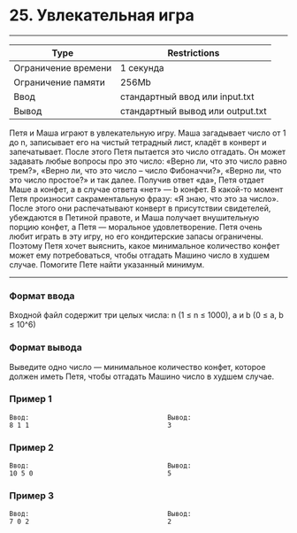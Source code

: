 
# 25. Увлекательная игра
___
| Type | Restrictions |
| --- | --- |
Ограничение времени	| 1 секунда |
Ограничение памяти  | 	256Mb |
Ввод                |	стандартный ввод или input.txt |
Вывод               |	стандартный вывод или output.txt |

Петя и Маша играют в увлекательную игру. Маша загадывает число от 1 до n, записывает его на чистый тетрадный лист, кладёт в конверт и запечатывает. После этого Петя пытается это число отгадать. Он может задавать любые вопросы про это число: «Верно ли, что это число равно трем?», «Верно ли, что это число – число Фибоначчи?», «Верно ли, что это число простое?» и так далее. Получив ответ «да», Петя отдает Маше a конфет, а в случае ответа «нет» — b конфет.
В какой-то момент Петя произносит сакраментальную фразу: «Я знаю, что это за число». После этого они распечатывают конверт в присутствии свидетелей, убеждаются в Петиной правоте, и Маша получает внушительную порцию конфет, а Петя — моральное удовлетворение.
Петя очень любит играть в эту игру, но его кондитерские запасы ограничены. Поэтому Петя хочет выяснить, какое минимальное количество конфет может ему потребоваться, чтобы отгадать Машино число в худшем случае. Помогите Пете найти указанный минимум.
___

### Формат ввода

Входной файл содержит три целых числа: n (1 ≤ n ≤ 1000), a и b (0 ≤ a, b ≤ 10^6)

### Формат вывода

Выведите одно число — минимальное количество конфет, которое должен иметь Петя, чтобы отгадать Машино число в худшем случае.

### Пример 1
```
Ввод:                                   Вывод:
8 1 1                                   3
```
### Пример 2
```
Ввод:                                   Вывод:
10 5 0                                  5
```
### Пример 3
```
Ввод:                                   Вывод:
7 0 2                                   2
```